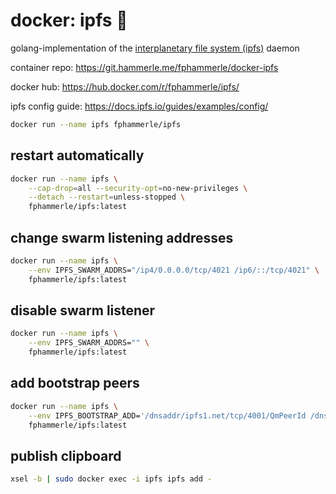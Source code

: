 # docker: ipfs 🐳

golang-implementation of the [interplanetary file system (ipfs)](https://ipfs.io/) daemon

container repo: https://git.hammerle.me/fphammerle/docker-ipfs

docker hub: https://hub.docker.com/r/fphammerle/ipfs/

ipfs config guide: https://docs.ipfs.io/guides/examples/config/

```sh
docker run --name ipfs fphammerle/ipfs
```

## restart automatically

```sh
docker run --name ipfs \
    --cap-drop=all --security-opt=no-new-privileges \
    --detach --restart=unless-stopped \
    fphammerle/ipfs:latest
```

## change swarm listening addresses

```sh
docker run --name ipfs \
    --env IPFS_SWARM_ADDRS="/ip4/0.0.0.0/tcp/4021 /ip6/::/tcp/4021" \
    fphammerle/ipfs:latest
```

## disable swarm listener

```sh
docker run --name ipfs \
    --env IPFS_SWARM_ADDRS="" \
    fphammerle/ipfs:latest
```

## add bootstrap peers

```sh
docker run --name ipfs \
    --env IPFS_BOOTSTRAP_ADD='/dnsaddr/ipfs1.net/tcp/4001/QmPeerId /dnsaddr/ipfs2.net/tcp/4001/QmPeerId' \
    fphammerle/ipfs:latest
```

## publish clipboard

```sh
xsel -b | sudo docker exec -i ipfs ipfs add -
```
